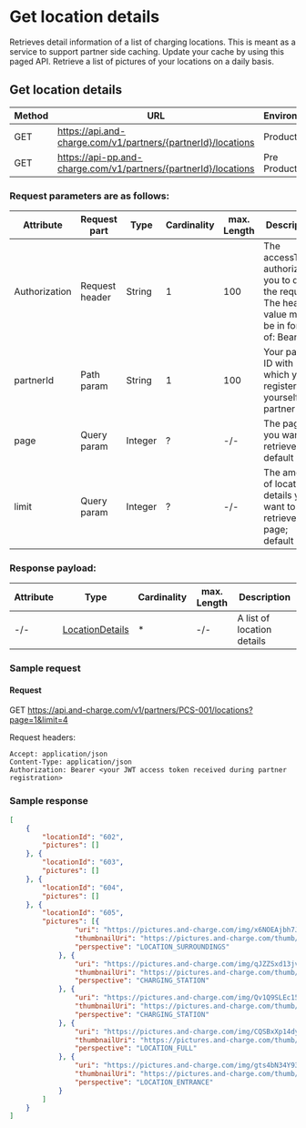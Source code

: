 # Get location details

Retrieves detail information of a list of charging locations. This is meant as a service to support partner side caching. Update your cache by using this paged API. Retrieve a list of pictures of your locations on a daily basis.

## Get location details

| Method           | URL                                                   | Environment                          
|------------------|-------------------------------------------------------|--------------|
| GET              | https://api.and-charge.com/v1/partners/{partnerId}/locations | Production
| GET              | https://api-pp.and-charge.com/v1/partners/{partnerId}/locations | Pre Production

### Request parameters are as follows:

| Attribute     | Request part  | Type    | Cardinality | max. Length | Description 
|---------------|---------------|---------|-------------|-------------|---------------------------------------------------------------------------------------------------|
| Authorization |Request header | String  |1            |100          | The accessToken authorizing you to do the request. The header value must be in form of: Bearer <accessToken>
| partnerId     |Path param     | String  |1            |100          | Your partner ID with which you registered yourself as a partner
| page          |Query param    | Integer |?            |-/-          | The page you want to retrieve; default 0
| limit         |Query param    | Integer |?            |-/-          | The amount of location details you want to retrieve per page; default 20

### Response payload:

| Attribute     | Type                                              | Cardinality | max. Length | Description 
|---------------|---------------------------------------------------|-------------|-------------|---------------------------------------------------------------------------------------------------|
| -/-           | [LocationDetails](types.md#locationdetails-class) | *           | -/-         | A list of location details

### Sample request

#### Request

   GET https://api.and-charge.com/v1/partners/PCS-001/locations?page=1&limit=4

   Request headers:
```
Accept: application/json
Content-Type: application/json
Authorization: Bearer <your JWT access token received during partner registration>
```


### Sample response
```json
[
    {
		"locationId": "602",
		"pictures": []
	}, {
		"locationId": "603",
		"pictures": []
	}, {
		"locationId": "604",
		"pictures": []
	}, {
		"locationId": "605",
		"pictures": [{
				"uri": "https://pictures.and-charge.com/img/x6NOEAjbh7JPH5d2nDagDoRMsdHEuKze.jpg",
				"thumbnailUri": "https://pictures.and-charge.com/thumb/x6NOEAjbh7JPH5d2nDagDoRMsdHEuKze.jpg",
				"perspective": "LOCATION_SURROUNDINGS"
			}, {
				"uri": "https://pictures.and-charge.com/img/qJZZSxd13jvU9hDPs7JC9mAee5cmDZdp.jpg",
				"thumbnailUri": "https://pictures.and-charge.com/thumb/qJZZSxd13jvU9hDPs7JC9mAee5cmDZdp.jpg",
				"perspective": "CHARGING_STATION"
			}, {
				"uri": "https://pictures.and-charge.com/img/Qv1Q9SLEc15gamxxXczFw2CsUlCGstIJ.jpg",
				"thumbnailUri": "https://pictures.and-charge.com/thumb/Qv1Q9SLEc15gamxxXczFw2CsUlCGstIJ.jpg",
				"perspective": "CHARGING_STATION"
			}, {
				"uri": "https://pictures.and-charge.com/img/CQSBxXp14dyNIeDdYA9mfS8J4pH5DVDY.jpg",
				"thumbnailUri": "https://pictures.and-charge.com/thumb/CQSBxXp14dyNIeDdYA9mfS8J4pH5DVDY.jpg",
				"perspective": "LOCATION_FULL"
			}, {
				"uri": "https://pictures.and-charge.com/img/gts4bN34Y93v4aLK1wGk8ZzJh5ryu99x.jpg",
				"thumbnailUri": "https://pictures.and-charge.com/thumb/gts4bN34Y93v4aLK1wGk8ZzJh5ryu99x.jpg",
				"perspective": "LOCATION_ENTRANCE"
			}
		]
	}
]
```